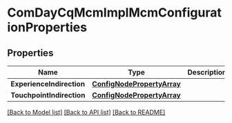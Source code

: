 # ComDayCqMcmImplMcmConfigurationProperties

## Properties
Name | Type | Description | Notes
------------ | ------------- | ------------- | -------------
**ExperienceIndirection** | [**ConfigNodePropertyArray**](configNodePropertyArray.md) |  | [optional] 
**TouchpointIndirection** | [**ConfigNodePropertyArray**](configNodePropertyArray.md) |  | [optional] 

[[Back to Model list]](../README.md#documentation-for-models) [[Back to API list]](../README.md#documentation-for-api-endpoints) [[Back to README]](../README.md)


